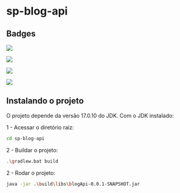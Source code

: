 # sp-blog-api


## Badges
![](https://img.shields.io/badge/lang-Java-brown)

![](https://img.shields.io/badge/jdk-Oracle_Open_JDK_---->_v17.0.10-purple)

![](https://img.shields.io/badge/framework-Sring_Boot_---->_v3.2.3-darkblue)

![](https://img.shields.io/badge/deps/build-Gradle_---->_v8.6-def)

## Instalando o projeto
O projeto depende da versão 17.0.10 do JDK. Com o JDK instalado:

1 - Acessar o diretório raiz:
```bash
cd sp-blog-api
```
2 - Buildar o projeto:
```bash
.\gradlew.bat build
```
2 - Rodar o projeto:
```bash
java -jar .\build\libs\blogApi-0.0.1-SNAPSHOT.jar
